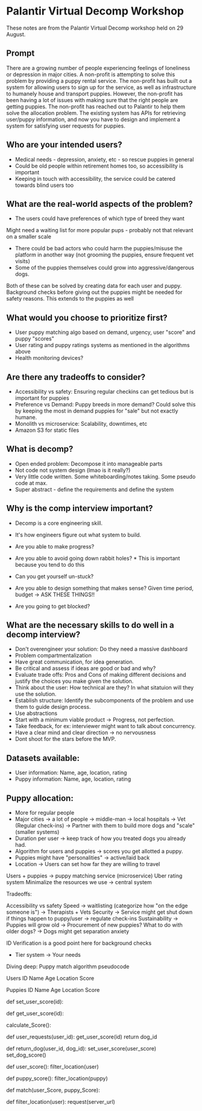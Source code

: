 # Palantir Virtual Decomp Workshop

These notes are from the Palantir Virtual Decomp workshop held on 29 August.

## Prompt

There are a growing number of people experiencing feelings of loneliness or depression in major cities. A non-profit is attempting to solve this problem by providing a puppy rental service. The non-profit has built out a system for allowing users to sign up for the service, as well as infrastructure to humanely house and transport puppies. However, the non-profit has been having a lot of issues with making sure that the right people are getting puppies. The non-profit has reached out to Palantir to help them solve the allocation problem. The existing system has APIs for retrieving user/puppy information, and now you have to design and implement a system for satisfying user requests for puppies.

## Who are your intended users?

- Medical needs - depression, anxiety, etc - so rescue puppies in general
- Could be old people within retirement homes too, so accessibility is important
- Keeping in touch with accessibility, the service could be catered towards blind users too

## What are the real-world aspects of the problem?

- The users could have preferences of which type of breed they want

Might need a waiting list for more popular pups - probably not that relevant on a smaller scale

- There could be bad actors who could harm the puppies/misuse the platform in another way (not grooming the puppies, ensure frequent vet visits)
- Some of the puppies themselves could grow into aggressive/dangerous dogs.

Both of these can be solved by creating data for each user and puppy. Background checks before giving out the puppies might be needed for safety reasons. This extends to the puppies as well

## What would you choose to prioritize first?

- User puppy matching algo based on demand, urgency, user "score" and puppy "scores"
- User rating and puppy ratings systems as mentioned in the algorithms above
- Health monitoring devices? 

## Are there any tradeoffs to consider?

- Accessibility vs safety: Ensuring regular checkins can get tedious but is important for puppies
- Preference vs Demand: Puppy breeds in more demand? Could solve this by keeping the most in demand puppies for "sale" but not exactly humane.
- Monolith vs microservice: Scalability, downtimes, etc
- Amazon S3 for static files



## What is decomp?

- Open ended problem: Decompose it into manageable parts
- Not code not system design (lmao is it really?)
- Very little code written. Some whiteboarding/notes taking. Some pseudo code at max. 
- Super abstract - define the requirements and define the system

## Why is the comp interview important?

- Decomp is a core engineering skill.
- It's how engineers figure out what system to build.

- Are you able to make progress?
- Are you able to avoid going down rabbit holes? * This is important because you tend to do this
- Can you get yourself un-stuck?
- Are you able to design something that makes sense? Given time period, budget -> ASK THESE THINGS!!
- Are you going to get blocked?

## What are the necessary skills to do well in a decomp interview?

- Don't overengineer your solution: Do they need a massive dashboard
- Problem compartmentalization
- Have great communication, for idea generation.
- Be critical and assess if ideas are good or bad and why?
- Evaluate trade offs: Pros and Cons of making different decisions and justify the choices you make given the solution.
- Think about the user: How technical are they? In what sitatuion will they use the solution. 
- Establish structure: Identify the subcomponents of the problem and use them to guide design process.
- Use abstractions
- Start with a minimum viable product -> Progress, not perfection.
- Take feedback, for ex: interviewer might want to talk about concurrency.
- Have a clear mind and clear direction -> no nervousness
- Dont shoot for the stars before the MVP.


## Datasets available:

- User information: Name, age, location, rating
- Puppy information: Name, age, location, rating


## Puppy allocation:

- More for regular people 
- Major cities -> a lot of people -> middle-man -> local hospitals -> Vet (Regular check-ins) -> Partner with them to build more dogs and "scale" (smaller systems)
- Duration per user -> keep track of how you treated dogs you already had. 
- Algorithm for users and puppies -> scores you get allotted a puppy. 
- Puppies might have "personalities" -> active/laid back
- Location -> Users can set how far they are willing to travel


Users + puppies -> puppy matching service (microservice)
Uber rating system
Minimalize the resources we use -> central system 

Tradeoffs:

Accessibility vs safety
Speed -> waitlisting (categorize how "on the edge someone is") -> Therapists + Vets
Security -> Service might get shut down if things happen to puppy/user -> regulate check-ins
Sustainability -> Puppies will grow old -> Procurement of new puppies? What to do with older dogs? -> Dogs might get separation anxiety

ID Verification is a good point here for background checks

- Tier system -> Your needs 

Diving deep: Puppy match algorithm pseudocode


Users
ID
Name
Age
Location
Score


Puppies
ID
Name 
Age
Location
Score



def set_user_score(id):

def get_user_score(id):

calculate_Score():




def user_requests(user_id):
	get_user_score(id)
	return dog_id

def return_dog(user_id, dog_id):
	set_user_score(user_score)
	set_dog_score()

def user_score():
	filter_location(user)

def puppy_score():
	filter_location(puppy)


def match(user_Score, puppy_Score):

def filter_location(user):
	request(server_url)



